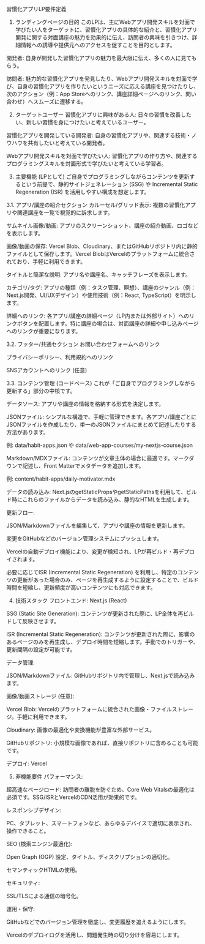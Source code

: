 習慣化アプリLP要件定義
1. ランディングページの目的
このLPは、主にWebアプリ開発スキルを対面で学びたい人をターゲットに、習慣化アプリの具体的な紹介と、習慣化アプリ開発に関する対面講座の魅力を効果的に伝え、訪問者の興味を引きつけ、詳細情報への誘導や提供元へのアクセスを促すことを目的とします。

開発者: 自身が開発した習慣化アプリの魅力を最大限に伝え、多くの人に見てもらう。

訪問者: 魅力的な習慣化アプリを発見したり、Webアプリ開発スキルを対面で学び、自身の習慣化アプリを作りたいというニーズに応える講座を見つけたりし、次のアクション（例：App Storeへのリンク、講座詳細ページへのリンク、問い合わせ）へスムーズに遷移する。

2. ターゲットユーザー
習慣化アプリに興味がある人: 日々の習慣を改善したい、新しい習慣を身につけたいと考えているユーザー。

習慣化アプリを開発している開発者: 自身の習慣化アプリや、関連する技術・ノウハウを共有したいと考えている開発者。

Webアプリ開発スキルを対面で学びたい人: 習慣化アプリの作り方や、関連するプログラミングスキルを対面形式で学びたいと考えている学習者。

3. 主要機能 (LPとして)
ご自身でプログラミングしながらコンテンツを更新するという前提で、静的サイトジェネレーション (SSG) や Incremental Static Regeneration (ISR) を活用しやすい構成を想定します。

3.1. アプリ/講座の紹介セクション
カルーセル/グリッド表示: 複数の習慣化アプリや関連講座を一覧で視覚的に訴求します。

サムネイル画像/動画: アプリのスクリーンショット、講座の紹介動画、ロゴなどを表示します。

画像/動画の保存: Vercel Blob、Cloudinary、またはGitHubリポジトリ内に静的ファイルとして保存します。Vercel BlobはVercelのプラットフォームに統合されており、手軽に利用できます。

タイトルと簡潔な説明: アプリ名や講座名、キャッチフレーズを表示します。

カテゴリ/タグ: アプリの種類（例：タスク管理、瞑想）、講座のジャンル（例：Next.js開発、UI/UXデザイン）や使用技術（例：React, TypeScript）を明示します。

詳細へのリンク: 各アプリ/講座の詳細ページ（LP内または外部サイト）へのリンクボタンを配置します。特に講座の場合は、対面講座の詳細や申し込みページへのリンクが重要になります。

3.2. フッター/共通セクション
お問い合わせフォームへのリンク

プライバシーポリシー、利用規約へのリンク

SNSアカウントへのリンク (任意)

3.3. コンテンツ管理 (コードベース)
これが「ご自身でプログラミングしながら更新する」部分の中核です。

データソース: アプリや講座の情報を格納する形式を決定します。

JSONファイル: シンプルな構造で、手軽に管理できます。各アプリ/講座ごとにJSONファイルを作成したり、単一のJSONファイルにまとめて記述したりする方法があります。

例: data/habit-apps.json や data/web-app-courses/my-nextjs-course.json

Markdown/MDXファイル: コンテンツが文章主体の場合に最適です。マークダウンで記述し、Front Matterでメタデータを追加します。

例: content/habit-apps/daily-motivator.mdx

データの読み込み: Next.jsのgetStaticPropsやgetStaticPathsを利用して、ビルド時にこれらのファイルからデータを読み込み、静的なHTMLを生成します。

更新フロー:

JSON/Markdownファイルを編集して、アプリや講座の情報を更新します。

変更をGitHubなどのバージョン管理システムにプッシュします。

Vercelの自動デプロイ機能により、変更が検知され、LPが再ビルド・再デプロイされます。

必要に応じてISR (Incremental Static Regeneration) を利用し、特定のコンテンツの更新があった場合のみ、ページを再生成するように設定することで、ビルド時間を短縮し、更新頻度が高いコンテンツにも対応できます。

4. 技術スタック
フロントエンド: Next.js (React)

SSG (Static Site Generation): コンテンツが更新された際に、LP全体を再ビルドして反映させます。

ISR (Incremental Static Regeneration): コンテンツが更新された際に、影響のあるページのみを再生成し、デプロイ時間を短縮します。手動でのトリガーや、更新間隔の設定が可能です。

データ管理:

JSON/Markdownファイル: GitHubリポジトリ内で管理し、Next.jsで読み込みます。

画像/動画ストレージ (任意):

Vercel Blob: Vercelのプラットフォームに統合された画像・ファイルストレージ。手軽に利用できます。

Cloudinary: 画像の最適化や変換機能が豊富な外部サービス。

GitHubリポジトリ: 小規模な画像であれば、直接リポジトリに含めることも可能です。

デプロイ: Vercel

5. 非機能要件
パフォーマンス:

超高速なページロード: 訪問者の離脱を防ぐため、Core Web Vitalsの最適化は必須です。SSG/ISRとVercelのCDN活用が効果的です。

レスポンシブデザイン:

PC、タブレット、スマートフォンなど、あらゆるデバイスで適切に表示され、操作できること。

SEO (検索エンジン最適化):

Open Graph (OGP) 設定、タイトル、ディスクリプションの適切化。

セマンティックHTMLの使用。

セキュリティ:

SSL/TLSによる通信の暗号化。

運用・保守:

GitHubなどでのバージョン管理を徹底し、変更履歴を追えるようにします。

Vercelのデプロイログを活用し、問題発生時の切り分けを容易にします。